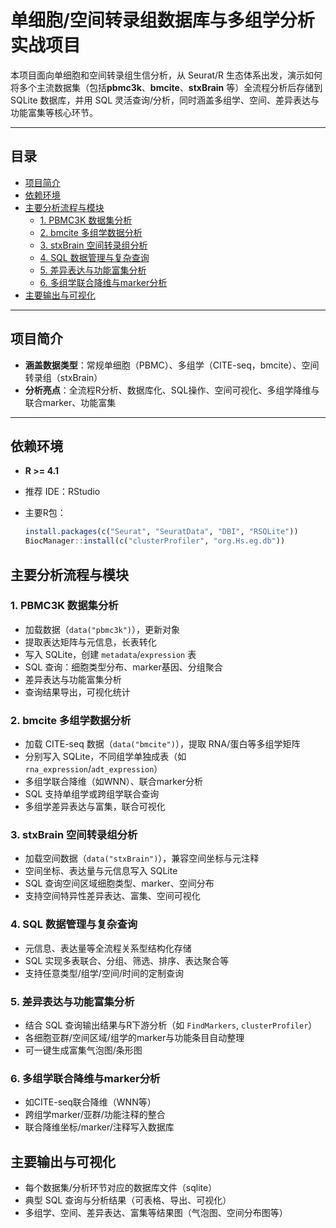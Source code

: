 # 单细胞/空间转录组数据库与多组学分析实战项目

本项目面向单细胞和空间转录组生信分析，从 Seurat/R 生态体系出发，演示如何将多个主流数据集（包括**pbmc3k**、**bmcite**、**stxBrain** 等）全流程分析后存储到 SQLite 数据库，并用 SQL 灵活查询/分析，同时涵盖多组学、空间、差异表达与功能富集等核心环节。

---

## 目录

- [项目简介](#项目简介)
- [依赖环境](#依赖环境)
- [主要分析流程与模块](#主要分析流程与模块)
  - [1. PBMC3K 数据集分析](#1-pbmc3k-数据集分析)
  - [2. bmcite 多组学数据分析](#2-bmcite-多组学数据分析)
  - [3. stxBrain 空间转录组分析](#3-stxbrain-空间转录组分析)
  - [4. SQL 数据管理与复杂查询](#4-sql-数据管理与复杂查询)
  - [5. 差异表达与功能富集分析](#5-差异表达与功能富集分析)
  - [6. 多组学联合降维与marker分析](#6-多组学联合降维与marker分析)
- [主要输出与可视化](#主要输出与可视化)

---

## 项目简介

- **涵盖数据类型**：常规单细胞（PBMC）、多组学（CITE-seq，bmcite）、空间转录组（stxBrain）
- **分析亮点**：全流程R分析、数据库化、SQL操作、空间可视化、多组学降维与联合marker、功能富集

---

## 依赖环境

- **R >= 4.1**
- 推荐 IDE：RStudio
- 主要R包：

  ```r
  install.packages(c("Seurat", "SeuratData", "DBI", "RSQLite"))
  BiocManager::install(c("clusterProfiler", "org.Hs.eg.db"))
## 主要分析流程与模块

### 1. PBMC3K 数据集分析

- 加载数据（`data("pbmc3k")`），更新对象
- 提取表达矩阵与元信息，长表转化
- 写入 SQLite，创建 `metadata`/`expression` 表
- SQL 查询：细胞类型分布、marker基因、分组聚合
- 差异表达与功能富集分析
- 查询结果导出，可视化统计

### 2. bmcite 多组学数据分析

- 加载 CITE-seq 数据（`data("bmcite")`），提取 RNA/蛋白等多组学矩阵
- 分别写入 SQLite，不同组学单独成表（如 `rna_expression`/`adt_expression`）
- 多组学联合降维（如WNN）、联合marker分析
- SQL 支持单组学或跨组学联合查询
- 多组学差异表达与富集，联合可视化

### 3. stxBrain 空间转录组分析

- 加载空间数据（`data("stxBrain")`），兼容空间坐标与元注释
- 空间坐标、表达量与元信息写入 SQLite
- SQL 查询空间区域细胞类型、marker、空间分布
- 支持空间特异性差异表达、富集、空间可视化

### 4. SQL 数据管理与复杂查询

- 元信息、表达量等全流程关系型结构化存储
- SQL 实现多表联合、分组、筛选、排序、表达聚合等
- 支持任意类型/组学/空间/时间的定制查询

### 5. 差异表达与功能富集分析

- 结合 SQL 查询输出结果与R下游分析（如 `FindMarkers`, `clusterProfiler`）
- 各细胞亚群/空间区域/组学的marker与功能条目自动整理
- 可一键生成富集气泡图/条形图

### 6. 多组学联合降维与marker分析

- 如CITE-seq联合降维（WNN等）
- 跨组学marker/亚群/功能注释的整合
- 联合降维坐标/marker/注释写入数据库

## 主要输出与可视化

- 每个数据集/分析环节对应的数据库文件（sqlite）
- 典型 SQL 查询与分析结果（可表格、导出、可视化）
- 多组学、空间、差异表达、富集等结果图（气泡图、空间分布图等）